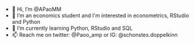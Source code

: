 - 👋 Hi, I’m @APaoMM
- 👀 I’m an economics student and I'm interested in econometrics, RStudio and Python
- 🌱 I’m currently learning Python, RStudio and SQL
- 📫 Reach me on twitter: @Paoo_amp or IG: @schonstes.doppelkinn
